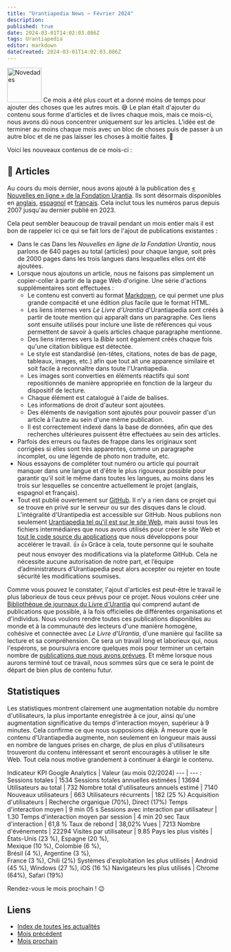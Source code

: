 ```yaml
---
title: "Urantiapedia News — Février 2024"
description: 
published: true
date: 2024-03-01T14:02:03.086Z
tags: Urantiapedia
editor: markdown
dateCreated: 2024-03-01T14:02:03.086Z
---
```


<img src="/_assets/svg/icon-news.svg" alt="Novedades" style="width: 80px;"> Ce mois a été plus court et a donné moins de temps pour ajouter des choses que les autres mois. :sweat_smile: Le plan était d'ajouter du contenu sous forme d'articles et de livres chaque mois, mais ce mois-ci, nous avons dû nous concentrer uniquement sur les articles. L’idée est de terminer au moins chaque mois avec un bloc de choses puis de passer à un autre bloc et de ne pas laisser les choses à moitié faites. :construction: 

Voici les nouveaux contenus de ce mois-ci : 

## :page_with_curl: Articles 

Au cours du mois dernier, nous avons ajouté à la publication des [« Nouvelles en ligne » de la Fondation Urantia](https://www.urantia.org/news/2023-12). Ils sont désormais disponibles en [anglais](/en/index/articles_uf_news_online), [espagnol](/es/index/articles_uf_news_online) et [français](/fr/index/articles_uf_news_online). Cela inclut tous les numéros parus depuis 2007 jusqu'au dernier publié en 2023. 

Cela peut sembler beaucoup de travail pendant un mois entier mais il est bon de rappeler ici ce qui se fait lors de l'ajout de publications existantes : 
- Dans le cas Dans les _Nouvelles en ligne de la Fondation Urantia_, nous parlons de 640 pages au total (articles) pour chaque langue, soit près de 2000 pages dans les trois langues dans lesquelles elles ont été ajoutées. 
- Lorsque nous ajoutons un article, nous ne faisons pas simplement un copier-coller à partir de la page Web d'origine. Une série d'actions supplémentaires sont effectuées : 
  - Le contenu est converti au format [Markdown](/fr/help/markdown), ce qui permet une plus grande compacité et une édition plus facile que le format HTML. 
  - Les liens internes vers _Le Livre d'Urantia_ d'Urantiapedia sont créés à partir de toute mention qui apparaît dans un paragraphe. Ces liens sont ensuite utilisés pour inclure une liste de références qui vous permettent de savoir à quels articles chaque paragraphe mentionne. 
  - Des liens internes vers la _Bible_ sont également créés chaque fois qu'une citation biblique est détectée. 
  - Le style est standardisé (en-têtes, citations, notes de bas de page, tableaux, images, etc.) afin que tout ait une apparence similaire et soit facile à reconnaître dans toute l'Urantiapedia. 
  - Les images sont converties en éléments réactifs qui sont repositionnés de manière appropriée en fonction de la largeur du dispositif de lecture. 
  - Chaque élément est catalogué à l'aide de balises. 
  - Les informations de droit d'auteur sont ajoutées. 
  - Des éléments de navigation sont ajoutés pour pouvoir passer d'un article à l'autre au sein d'une même publication.
  - Il est correctement indexé dans la base de données, afin que des recherches ultérieures puissent être effectuées au sein des articles. 
- Parfois des erreurs ou fautes de frappe dans les originaux sont corrigées si elles sont très apparentes, comme un paragraphe incomplet, ou une légende de photo non traduite, etc. 
- Nous essayons de compléter tout numéro ou article qui pourrait manquer dans une langue et d'être le plus rigoureux possible pour garantir qu'il soit le même dans toutes les langues, au moins dans les trois sur lesquelles se concentre actuellement le projet (anglais, espagnol et français).
- Tout est publié ouvertement sur [GitHub](https://github.com/JanHerca/urantiapedia-backup). Il n'y a rien dans ce projet qui se trouve en privé sur le serveur ou sur des disques dans le cloud. L'intégralité d'Urantipedia est accessible sur GitHub. Nous publions non seulement [Urantiapedia tel qu'il est sur le site Web](https://github.com/JanHerca/urantiapedia-backup), mais aussi tous les fichiers intermédiaires que nous avons utilisés pour créer le site Web et [tout le code source du applications](https://github.com/JanHerca/urantiapedia) que nous développons pour accélérer le travail. :+1: :+1: Grâce à cela, toute personne qui le souhaite peut nous envoyer des modifications via la plateforme GitHub. Cela ne nécessite aucune autorisation de notre part, et l’équipe d’administrateurs d’Urantiapedia peut alors accepter ou rejeter en toute sécurité les modifications soumises. 

Comme vous pouvez le constater, l'ajout d'articles est peut-être le travail le plus laborieux de tous ceux prévus pour ce projet. Nous voulons créer une [Bibliothèque de journaux du Livre d'Urantia](/fr/index/articles) qui comprend autant de publications que possible, à la fois officielles de différentes organisations et d'individus. Nous voulons rendre toutes ces publications disponibles au monde et à la communauté des lecteurs d'une manière homogène, cohésive et connectée avec _Le Livre d'Urantia_, d'une manière qui facilite sa lecture et sa compréhension. Ce sera un travail long et laborieux qui, nous l'espérons, se poursuivra encore quelques mois pour terminer un certain nombre de [publications que nous avons prévues](/fr/help/status#progression-d%C3%A9taill%C3%A9e-des-articles). Et même lorsque nous aurons terminé tout ce travail, nous sommes sûrs que ce sera le point de départ de bien plus de contenu futur. 

## Statistiques 

Les statistiques montrent clairement une augmentation notable du nombre d'utilisateurs, la plus importante enregistrée à ce jour, ainsi qu'une augmentation significative du temps d'interaction moyen, supérieur à 9 minutes. Cela confirme ce que nous supposions déjà. À mesure que le contenu d'Urantiapedia augmente, non seulement en longueur mais aussi en nombre de langues prises en charge, de plus en plus d'utilisateurs trouveront du contenu intéressant et seront encouragés à utiliser le site Web. Tout cela nous motive grandement à continuer à élargir le contenu. 

Indicateur KPI Google Analytics | Valeur (au mois 02/2024)
--- | --- : 
Sessions totales | 1534
Sessions totales annuelles estimées | 13694 
Utilisateurs au total | 732 
Nombre total d'utilisateurs annuels estimé | 7140 
Nouveaux utilisateurs | 663 
Utilisateurs récurrents | 182 (25 %) 
Acquisition d'utilisateurs | Recherche organique (70%), Direct (17%) 
Temps d'interaction moyen | 9 min 05 s 
Sessions avec interaction par utilisateur | 1.30 
Temps d'interaction moyen par session | 4 min 20 sec 
Taux d'interaction | 61,8 % 
Taux de rebond | 38,02% 
Vues | 7213 
Nombre d'événements | 22294 
Visites par utilisateur | 9.85 
Pays les plus visités | États-Unis (23 %), Espagne (20 %), <br>Mexique (10 %), Colombie (6 %), <br>Brésil (4 %), Argentine (3 %), <br>France (3 %), Chili (2%) 
Systèmes d'exploitation les plus utilisés | Android (45 %), Windows (27 %), iOS (16 %) 
Navigateurs les plus utilisés | Chrome (64%), Safari (19%) 

Rendez-vous le mois prochain ! :wink: 

## Liens 

- [Index de toutes les actualités](/fr/news) 
- [Mois précédent](/fr/news/2024/01)
- [Mois prochain](/fr/news/2024/03)